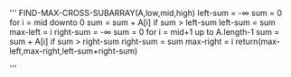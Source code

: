 '''
   FIND-MAX-CROSS-SUBARRAY(A,low,mid,high)
     left-sum = -∞
     sum = 0
     for i = mid downto 0
       sum = sum + A[i]
       if sum > left-sum
         left-sum = sum
         max-left = i
     right-sum = -∞
     sum = 0
       for i = mid+1 up to A.length-1
         sum = sum + A[i]
         if sum > right-sum
           right-sum = sum
           max-right = i
     return(max-left,max-right,left-sum+right-sum)

'''
